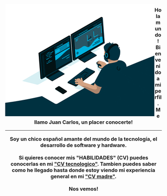 <img 
  src="codding.gif"
  align="left"
/>
<h3 align="center">
  Hola mundo!
  <br>
  Bienvenido a mi perfil. Me llamo Juan Carlos, un placer conocerte!
  <hr>
  Soy un chico español amante del mundo de la tecnología, el desarrollo de software y hardware.
  <br><br>
  Si quieres conocer mis <b>"HABILIDADES"</b> (CV) puedes conocerlas en mi <a href="2024_IT-CV_Juan_Carlos_Martos_Vergara.pdf" target="_blank">"CV tecnologico"</a>. Tambien puedes saber como he llegado hasta donde estoy viendo mi experiencia general en mi <a href="2024_CV_Juan_Carlos_Martos_Vergara.pdf" target="_blank">"CV madre"</a>.
  <br><br>
  Nos vemos!
</h3>
